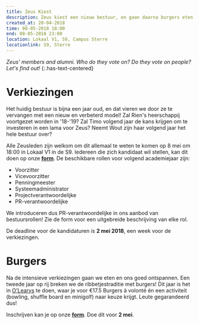 ```yaml
---
title: Zeus Kiest
description: Zeus kiest een nieuw bestuur, en gaan daarna burgers eten en bowlen bij O'Learys.
created_at: 20-04-2018
time: 08-05-2018 18:00
end: 08-05-2018 23:00
location: Lokaal V1, S9, Campus Sterre
locationlink: S9, Sterre
---
```


_Zeus' members and alumni. Who do they vote on? Do they vote on people? Let's find out!_
{:.has-text-centered}

# Verkiezingen

Het huidig bestuur is bijna een jaar oud, en dat vieren we door ze te vervangen met een nieuw en verbeterd model! Zal Rien's heerschappij voortgezet worden in '18-'19? Zal Timo volgend jaar de kans krijgen om te investeren in een lama voor Zeus? Neemt Wout zijn haar volgend jaar het hele bestuur over?

Alle Zeusleden zijn welkom om dit allemaal te weten te komen op 8 mei om 18:00 in Lokaal V1 in de S9. Iedereen die zich kandidaat wil stellen, kan dit doen op onze **[form](https://docs.google.com/forms/d/e/1FAIpQLSfIuEMz8p8eKgNkukGYstJozOqeNlaebH9LGhTu926Ua08XlA/viewform)**. De beschikbare rollen voor volgend academiejaar zijn:

* Voorzitter
* Vicevoorzitter
* Penningmeester
* Systeemadministrator
* Projectverantwoordelijke
* PR-verantwoordelijke

We introduceren dus PR-verantwoordelijke in ons aanbod van bestuursrollen! Zie de form voor een uitgebreide beschrijving van elke rol.

De deadline voor de kandidaturen is **2 mei 2018**, een week voor de verkiezingen.

# Burgers

Na de intensieve verkiezingen gaan we eten en ons goed ontspannen. Een tweede jaar op rij breken we de ribbetjestraditie met burgers! Dit jaar is het in [O'Learys](https://olearys.be/gent-event-center/) te doen, waar je voor €17.5 Burgers à volonté én een activiteit (bowling, shuffle board en minigolf) naar keuze krijgt. Leute gegarandeerd dus!

Inschrijven kan je op onze **[form](https://docs.google.com/forms/u/1/d/e/1FAIpQLSdhAZU1JkF3ypEkVnGXn9zJqVYh6i04ePel0HCGXMO8oOTpmQ/viewform)**. Doe dit voor **2 mei**.
